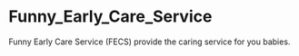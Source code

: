 # Funny_Early_Care_Service
Funny Early Care Service (FECS) provide the caring service for you babies. 
